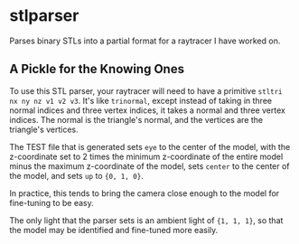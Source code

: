 # stlparser
Parses binary STLs into a partial format for a raytracer I have worked on.

## A Pickle for the Knowing Ones
To use this STL parser, your raytracer will need to have a primitive `stltri nx ny nz v1 v2 v3`. It's like `trinormal`, except instead of taking in three normal indices and three vertex indices, it takes a normal and three vertex indices. The normal is the triangle's normal, and the vertices are the triangle's vertices.

The TEST file that is generated sets `eye` to the center of the model, with the z-coordinate set to 2 times the minimum z-coordinate of the entire model minus the maximum z-coordinate of the model, sets `center` to the center of the model, and sets `up` to `{0, 1, 0}`.

In practice, this tends to bring the camera close enough to the model for fine-tuning to be easy.

The only light that the parser sets is an ambient light of `{1, 1, 1}`, so that the model may be identified and fine-tuned more easily.